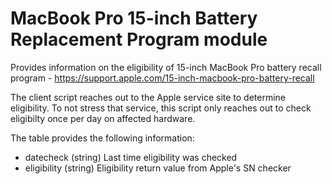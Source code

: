 MacBook Pro 15-inch Battery Replacement Program module
==============

Provides information on the eligibility of 15-inch MacBook Pro battery recall program - https://support.apple.com/15-inch-macbook-pro-battery-recall 

The client script reaches out to the Apple service site to determine eligibility.  To not stress that service, this script only reaches out to check eligibilty once per day on affected hardware.

The table provides the following information:

* datecheck (string) Last time eligibility was checked
* eligibility (string) Eligibility return value from Apple's SN checker

